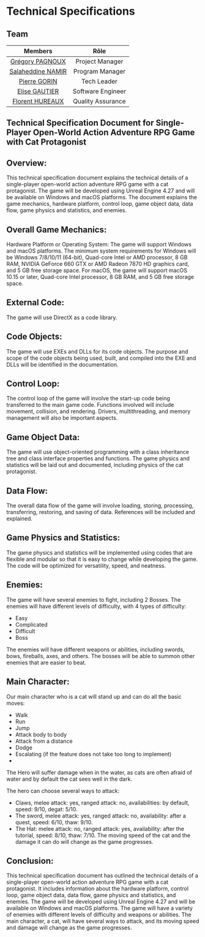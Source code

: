 # Technical Specifications

## Team

| Members | Rôle |
| :-: | :-: |
| [Grégory PAGNOUX]() | Project Manager |
| [Salaheddine NAMIR]() | Program Manager |
| [Pierre GORIN]() | Tech Leader |
| [Elise GAUTIER]() | Software Engineer |
| [Florent HUREAUX]() | Quality Assurance |




## Technical Specification Document for Single-Player Open-World Action Adventure RPG Game with Cat Protagonist

## Overview:

This technical specification document explains the technical details of a single-player open-world action adventure RPG game with a cat protagonist. The game will be developed using Unreal Engine 4.27 and will be available on Windows and macOS platforms. The document explains the game mechanics, hardware platform, control loop, game object data, data flow, game physics and statistics, and enemies.

## Overall Game Mechanics:

Hardware Platform or Operating System: The game will support Windows and macOS platforms. The minimum system requirements for Windows will be Windows 7/8/10/11 (64-bit), Quad-core Intel or AMD processor, 8 GB RAM, NVIDIA GeForce 660 GTX or AMD Radeon 7870 HD graphics card, and 5 GB free storage space. For macOS, the game will support macOS 10.15 or later, Quad-core Intel processor, 8 GB RAM, and 5 GB free storage space.

## External Code:

The game will use DirectX as a code library.

## Code Objects:

The game will use EXEs and DLLs for its code objects. The purpose and scope of the code objects being used, built, and compiled into the EXE and DLLs will be identified in the documentation.

## Control Loop:

The control loop of the game will involve the start-up code being transferred to the main game code. Functions involved will include movement, collision, and rendering. Drivers, multithreading, and memory management will also be important aspects.

## Game Object Data:

The game will use object-oriented programming with a class inheritance tree and class interface properties and functions. The game physics and statistics will be laid out and documented, including physics of the cat protagonist.

## Data Flow:

The overall data flow of the game will involve loading, storing, processing, transferring, restoring, and saving of data. References will be included and explained.

## Game Physics and Statistics:

The game physics and statistics will be implemented using codes that are flexible and modular so that it is easy to change while developing the game. The code will be optimized for versatility, speed, and neatness.

## Enemies:

The game will have several enemies to fight, including 2 Bosses. The enemies will have different levels of difficulty, with 4 types of difficulty:
- Easy
- Complicated
- Difficult
- Boss

The enemies will have different weapons or abilities, including swords, bows, fireballs, axes, and others. The bosses will be able to summon other enemies that are easier to beat.

## Main Character:

Our main character who is a cat will stand up and can do all the basic moves:
- Walk
- Run
- Jump
- Attack body to body
- Attack from a distance
- Dodge
- Escalating (if the feature does not take too long to implement)
- 
The Hero will suffer damage when in the water, as cats are often afraid of water and by default the cat sees well in the dark.

The hero can choose several ways to attack:
- Claws, melee attack: yes, ranged attack: no, availabilities: by default, speed: 9/10, degat: 5/10.
- The sword, melee attack: yes, ranged attack: no, availability: after a quest, speed: 6/10, thaw: 9/10. 
- The Hat: melee attack: no, ranged attack: yes, availability: after the tutorial, speed: 8/10, thaw: 7/10. 
The moving speed of the cat and the damage it can do will change as the game progresses.

## Conclusion:

This technical specification document has outlined the technical details of a single-player open-world action adventure RPG game with a cat protagonist. It includes information about the hardware platform, control loop, game object data, data flow, game physics and statistics, and enemies. The game will be developed using Unreal Engine 4.27 and will be available on Windows and macOS platforms. The game will have a variety of enemies with different levels of difficulty and weapons or abilities. The main character, a cat, will have several ways to attack, and its moving speed and damage will change as the game progresses.